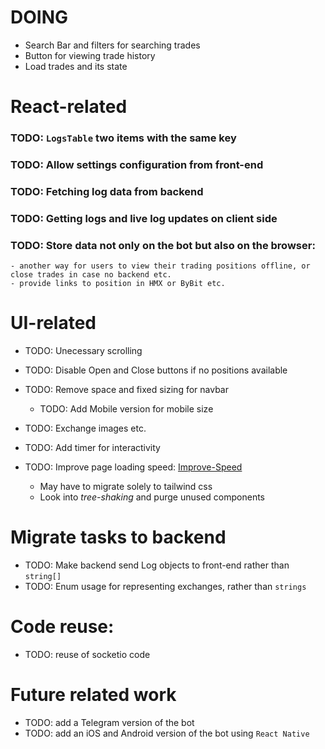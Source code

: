 # DOING
- Search Bar and filters for searching trades
- Button for viewing trade history
- Load trades and its state

# React-related
### TODO: `LogsTable` two items with the same key
### TODO: Allow settings configuration from front-end
### TODO: Fetching log data from backend
### TODO: Getting logs and live log updates on client side
### TODO: Store data not only on the bot but also on the browser:
    - another way for users to view their trading positions offline, or close trades in case no backend etc.
    - provide links to position in HMX or ByBit etc.

# UI-related
- TODO: Unecessary scrolling

- TODO: Disable Open and Close buttons if no positions available

- TODO: Remove space and fixed sizing for navbar
    - TODO: Add Mobile version for mobile size

- TODO: Exchange images etc.
- TODO: Add timer for interactivity

- TODO: Improve page loading speed: [Improve-Speed](https://mui.com/material-ui/guides/minimizing-bundle-size/)
    - May have to migrate solely to tailwind css
    - Look into _tree-shaking_ and purge unused components



# Migrate tasks to backend
- TODO: Make backend send Log objects to front-end rather than `string[]`
- TODO: Enum usage for representing exchanges, rather than `strings`


# Code reuse:
- TODO: reuse of socketio code



# Future related work
- TODO: add a Telegram version of the bot
- TODO: add an iOS and Android version of the bot using `React Native`
